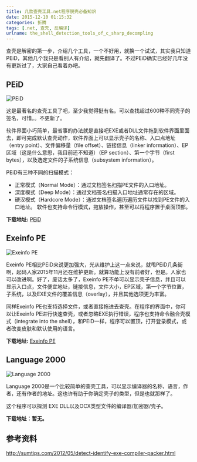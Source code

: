 ```yaml
---
title: 几款查壳工具.net程序脱壳必备知识
date: 2015-12-10 01:15:32
categories: 折腾
tags: [.net, 查壳, 反编译]
urlname: the_shell_detection_tools_of_c_sharp_decompling
---
```


查壳是解密的第一步，介绍几个工具，一个不好用，就换一个试试，其实我只知道PEiD，其他几个我只是看别人有介绍，就先翻译了。不过PEiD确实已经好几年没有更新过了，大家自己看着办吧。

## PEiD

![PEiD](http://3.bp.blogspot.com/-t-GjKMnx0Ug/T7UT9ftPKcI/AAAAAAAATFc/8kPy-6n0b4o/s1600/PEiD.png "PEiD")

这是最著名的查壳工具了吧，至少我觉得挺有名。可以查找超过600种不同壳子的签名，可惜。。不更新了。

软件界面小巧简单，最省事的办法就是直接吧EXE或者DLL文件拖到软件界面里面去，即可完成默认查壳动作，软件界面上可以显示壳子的名称、入口点地址（entry point）、文件偏移量（file offset）、链接信息（linker information）、EP区域（这是什么意思，我目前还不知道）（EP section）、第一个字节（first bytes），以及选定文件的子系统信息（subsystem information）。

PEiD有三种不同的扫描模式：

*   正常模式（Normal Mode）：通过文档签名扫描PE文件的入口地址。
*   深度模式（Deep Mode）：通过文档签名扫描入口地址通常存在的区域。
*   硬汉模式（Hardcore Mode）：通过文档签名遍历遍历文件以找到PE文件的入口地址。
软件也支持命令行模式，拖放操作，甚至可以将程序置于桌面顶部。

**下载地址:** [PEiD](http://www.softpedia.com/get/Programming/Packers-Crypters-Protectors/PEiD-updated.shtml)

## **Exeinfo PE**

![Exeinfo PE](http://1.bp.blogspot.com/-ImPTMsVdE8o/T7UT76kxv1I/AAAAAAAATFU/xP09LukRkvo/s1600/ExeinfoPE.png "Exeinfo PE")

Exeinfo PE相比PEiD来说更加强大，光从维护上这一点来说，就甩PEiD几条街啊，起码人家2015年11月还在维护更新。就算功能上没有前者好，但是。人家也可以改进啊。好了，废话太多了，Exeinfo PE不单可以显示壳子信息，并且可以显示入口点，文件便宜地址，链接信息，文件大小，EP区域，第一个字节位置，子系统，以及EXE文件的覆盖信息（overlay），并且其他选项更为丰富。

同样Exeinfo PE也支持选择文件，或者直接拖进去查壳。在程序的界面中，你可以让Exeinfo PE进行快速查壳，或者忽略EXE执行错误，程序也支持命令融合壳模式（integrate into the shell），和PEiD一样，程序可以置顶，打开登录模式，或者改变皮肤和默认使用的语言。

**下载地址:** [Exeinfo PE](http://www.softpedia.com/get/Programming/Packers-Crypters-Protectors/ExEinfo-PE.shtml)

## **Language 2000**

![Language 2000](http://1.bp.blogspot.com/-BnjxtyMtsq0/T7UT_E7EIiI/AAAAAAAATFk/SVZRh4TCHHs/s1600/language.png "Language 2000")

Language 2000是一个比较简单的查壳工具，可以显示编译器的名称，语言，作者，还有作者的地址。这也许有助于你确定壳子的类型，但是也就那样了。

这个程序可以探测 EXE DLL以及OCX类型文件的编译器/加密器/壳子。

**下载地址：暂无。**

## 参考资料

http://sumtips.com/2012/05/detect-identify-exe-compiler-packer.html